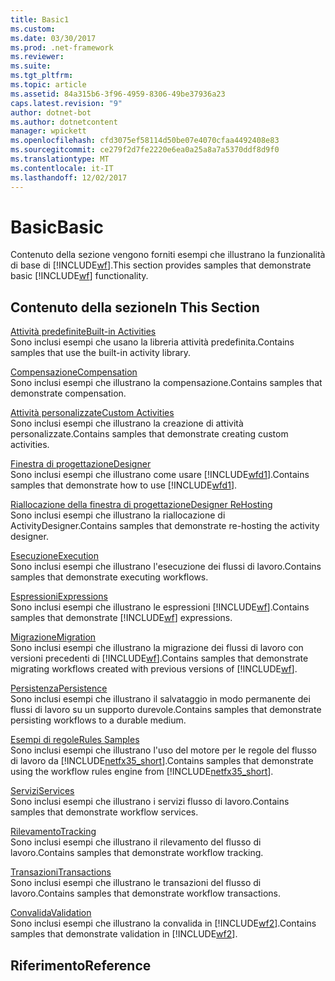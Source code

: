 ```yaml
---
title: Basic1
ms.custom: 
ms.date: 03/30/2017
ms.prod: .net-framework
ms.reviewer: 
ms.suite: 
ms.tgt_pltfrm: 
ms.topic: article
ms.assetid: 84a315b6-3f96-4959-8306-49be37936a23
caps.latest.revision: "9"
author: dotnet-bot
ms.author: dotnetcontent
manager: wpickett
ms.openlocfilehash: cfd3075ef58114d50be07e4070cfaa4492408e83
ms.sourcegitcommit: ce279f2d7fe2220e6ea0a25a8a7a5370ddf8d9f0
ms.translationtype: MT
ms.contentlocale: it-IT
ms.lasthandoff: 12/02/2017
---
```

# <a name="basic"></a><span data-ttu-id="9cd4e-102">Basic</span><span class="sxs-lookup"><span data-stu-id="9cd4e-102">Basic</span></span>
<span data-ttu-id="9cd4e-103">Contenuto della sezione vengono forniti esempi che illustrano la funzionalità di base di [!INCLUDE[wf](../../../../includes/wf-md.md)].</span><span class="sxs-lookup"><span data-stu-id="9cd4e-103">This section provides samples that demonstrate basic [!INCLUDE[wf](../../../../includes/wf-md.md)] functionality.</span></span>  
  
## <a name="in-this-section"></a><span data-ttu-id="9cd4e-104">Contenuto della sezione</span><span class="sxs-lookup"><span data-stu-id="9cd4e-104">In This Section</span></span>  
 [<span data-ttu-id="9cd4e-105">Attività predefinite</span><span class="sxs-lookup"><span data-stu-id="9cd4e-105">Built-in Activities</span></span>](../../../../docs/framework/windows-workflow-foundation/samples/built-in-activities.md)  
 <span data-ttu-id="9cd4e-106">Sono inclusi esempi che usano la libreria attività predefinita.</span><span class="sxs-lookup"><span data-stu-id="9cd4e-106">Contains samples that use the built-in activity library.</span></span>  
  
 [<span data-ttu-id="9cd4e-107">Compensazione</span><span class="sxs-lookup"><span data-stu-id="9cd4e-107">Compensation</span></span>](../../../../docs/framework/windows-workflow-foundation/samples/compensation-samples.md)  
 <span data-ttu-id="9cd4e-108">Sono inclusi esempi che illustrano la compensazione.</span><span class="sxs-lookup"><span data-stu-id="9cd4e-108">Contains samples that demonstrate compensation.</span></span>  
  
 [<span data-ttu-id="9cd4e-109">Attività personalizzate</span><span class="sxs-lookup"><span data-stu-id="9cd4e-109">Custom Activities</span></span>](../../../../docs/framework/windows-workflow-foundation/samples/custom-activities.md)  
 <span data-ttu-id="9cd4e-110">Sono inclusi esempi che illustrano la creazione di attività personalizzate.</span><span class="sxs-lookup"><span data-stu-id="9cd4e-110">Contains samples that demonstrate creating custom activities.</span></span>  
  
 [<span data-ttu-id="9cd4e-111">Finestra di progettazione</span><span class="sxs-lookup"><span data-stu-id="9cd4e-111">Designer</span></span>](../../../../docs/framework/windows-workflow-foundation/samples/designer.md)  
 <span data-ttu-id="9cd4e-112">Sono inclusi esempi che illustrano come usare [!INCLUDE[wfd1](../../../../includes/wfd1-md.md)].</span><span class="sxs-lookup"><span data-stu-id="9cd4e-112">Contains samples that demonstrate how to use [!INCLUDE[wfd1](../../../../includes/wfd1-md.md)].</span></span>  
  
 [<span data-ttu-id="9cd4e-113">Riallocazione della finestra di progettazione</span><span class="sxs-lookup"><span data-stu-id="9cd4e-113">Designer ReHosting</span></span>](../../../../docs/framework/windows-workflow-foundation/samples/designer-rehosting.md)  
 <span data-ttu-id="9cd4e-114">Sono inclusi esempi che illustrano la riallocazione di ActivityDesigner.</span><span class="sxs-lookup"><span data-stu-id="9cd4e-114">Contains samples that demonstrate re-hosting the activity designer.</span></span>  
  
 [<span data-ttu-id="9cd4e-115">Esecuzione</span><span class="sxs-lookup"><span data-stu-id="9cd4e-115">Execution</span></span>](../../../../docs/framework/windows-workflow-foundation/samples/execution.md)  
 <span data-ttu-id="9cd4e-116">Sono inclusi esempi che illustrano l'esecuzione dei flussi di lavoro.</span><span class="sxs-lookup"><span data-stu-id="9cd4e-116">Contains samples that demonstrate executing workflows.</span></span>  
  
 [<span data-ttu-id="9cd4e-117">Espressioni</span><span class="sxs-lookup"><span data-stu-id="9cd4e-117">Expressions</span></span>](../../../../docs/framework/windows-workflow-foundation/samples/expressions.md)  
 <span data-ttu-id="9cd4e-118">Sono inclusi esempi che illustrano le espressioni [!INCLUDE[wf](../../../../includes/wf-md.md)].</span><span class="sxs-lookup"><span data-stu-id="9cd4e-118">Contains samples that demonstrate [!INCLUDE[wf](../../../../includes/wf-md.md)] expressions.</span></span>  
  
 [<span data-ttu-id="9cd4e-119">Migrazione</span><span class="sxs-lookup"><span data-stu-id="9cd4e-119">Migration</span></span>](../../../../docs/framework/windows-workflow-foundation/samples/migration.md)  
 <span data-ttu-id="9cd4e-120">Sono inclusi esempi che illustrano la migrazione dei flussi di lavoro con versioni precedenti di [!INCLUDE[wf](../../../../includes/wf-md.md)].</span><span class="sxs-lookup"><span data-stu-id="9cd4e-120">Contains samples that demonstrate migrating workflows created with previous versions of [!INCLUDE[wf](../../../../includes/wf-md.md)].</span></span>  
  
 [<span data-ttu-id="9cd4e-121">Persistenza</span><span class="sxs-lookup"><span data-stu-id="9cd4e-121">Persistence</span></span>](../../../../docs/framework/windows-workflow-foundation/samples/persistence.md)  
 <span data-ttu-id="9cd4e-122">Sono inclusi esempi che illustrano il salvataggio in modo permanente dei flussi di lavoro su un supporto durevole.</span><span class="sxs-lookup"><span data-stu-id="9cd4e-122">Contains samples that demonstrate persisting workflows to a durable medium.</span></span>  
  
 [<span data-ttu-id="9cd4e-123">Esempi di regole</span><span class="sxs-lookup"><span data-stu-id="9cd4e-123">Rules Samples</span></span>](../../../../docs/framework/windows-workflow-foundation/samples/rules-samples.md)  
 <span data-ttu-id="9cd4e-124">Sono inclusi esempi che illustrano l'uso del motore per le regole del flusso di lavoro da [!INCLUDE[netfx35_short](../../../../includes/netfx35-short-md.md)].</span><span class="sxs-lookup"><span data-stu-id="9cd4e-124">Contains samples that demonstrate using the workflow rules engine from [!INCLUDE[netfx35_short](../../../../includes/netfx35-short-md.md)].</span></span>  
  
 [<span data-ttu-id="9cd4e-125">Servizi</span><span class="sxs-lookup"><span data-stu-id="9cd4e-125">Services</span></span>](../../../../docs/framework/windows-workflow-foundation/samples/services.md)  
 <span data-ttu-id="9cd4e-126">Sono inclusi esempi che illustrano i servizi flusso di lavoro.</span><span class="sxs-lookup"><span data-stu-id="9cd4e-126">Contains samples that demonstrate workflow services.</span></span>  
  
 [<span data-ttu-id="9cd4e-127">Rilevamento</span><span class="sxs-lookup"><span data-stu-id="9cd4e-127">Tracking</span></span>](../../../../docs/framework/windows-workflow-foundation/samples/tracking.md)  
 <span data-ttu-id="9cd4e-128">Sono inclusi esempi che illustrano il rilevamento del flusso di lavoro.</span><span class="sxs-lookup"><span data-stu-id="9cd4e-128">Contains samples that demonstrate workflow tracking.</span></span>  
  
 [<span data-ttu-id="9cd4e-129">Transazioni</span><span class="sxs-lookup"><span data-stu-id="9cd4e-129">Transactions</span></span>](../../../../docs/framework/windows-workflow-foundation/samples/transactions.md)  
 <span data-ttu-id="9cd4e-130">Sono inclusi esempi che illustrano le transazioni del flusso di lavoro.</span><span class="sxs-lookup"><span data-stu-id="9cd4e-130">Contains samples that demonstrate workflow transactions.</span></span>  
  
 [<span data-ttu-id="9cd4e-131">Convalida</span><span class="sxs-lookup"><span data-stu-id="9cd4e-131">Validation</span></span>](../../../../docs/framework/windows-workflow-foundation/samples/validation.md)  
 <span data-ttu-id="9cd4e-132">Sono inclusi esempi che illustrano la convalida in [!INCLUDE[wf2](../../../../includes/wf2-md.md)].</span><span class="sxs-lookup"><span data-stu-id="9cd4e-132">Contains samples that demonstrate validation in [!INCLUDE[wf2](../../../../includes/wf2-md.md)].</span></span>  
  
## <a name="reference"></a><span data-ttu-id="9cd4e-133">Riferimento</span><span class="sxs-lookup"><span data-stu-id="9cd4e-133">Reference</span></span>
